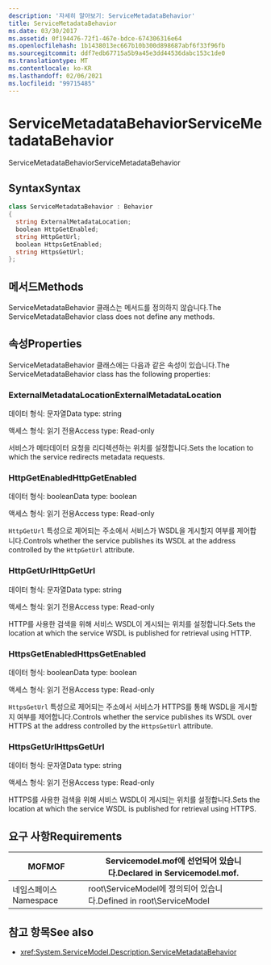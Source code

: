 ```yaml
---
description: '자세히 알아보기: ServiceMetadataBehavior'
title: ServiceMetadataBehavior
ms.date: 03/30/2017
ms.assetid: 0f194476-72f1-467e-bdce-674306316e64
ms.openlocfilehash: 1b1438013ec667b10b300d898687abf6f33f96fb
ms.sourcegitcommit: ddf7edb67715a5b9a45e3dd44536dabc153c1de0
ms.translationtype: MT
ms.contentlocale: ko-KR
ms.lasthandoff: 02/06/2021
ms.locfileid: "99715485"
---
```

# <a name="servicemetadatabehavior"></a><span data-ttu-id="ad36c-103">ServiceMetadataBehavior</span><span class="sxs-lookup"><span data-stu-id="ad36c-103">ServiceMetadataBehavior</span></span>

<span data-ttu-id="ad36c-104">ServiceMetadataBehavior</span><span class="sxs-lookup"><span data-stu-id="ad36c-104">ServiceMetadataBehavior</span></span>  
  
## <a name="syntax"></a><span data-ttu-id="ad36c-105">Syntax</span><span class="sxs-lookup"><span data-stu-id="ad36c-105">Syntax</span></span>  
  
```csharp
class ServiceMetadataBehavior : Behavior  
{  
  string ExternalMetadataLocation;  
  boolean HttpGetEnabled;  
  string HttpGetUrl;  
  boolean HttpsGetEnabled;  
  string HttpsGetUrl;  
};  
```  
  
## <a name="methods"></a><span data-ttu-id="ad36c-106">메서드</span><span class="sxs-lookup"><span data-stu-id="ad36c-106">Methods</span></span>  

 <span data-ttu-id="ad36c-107">ServiceMetadataBehavior 클래스는 메서드를 정의하지 않습니다.</span><span class="sxs-lookup"><span data-stu-id="ad36c-107">The ServiceMetadataBehavior class does not define any methods.</span></span>  
  
## <a name="properties"></a><span data-ttu-id="ad36c-108">속성</span><span class="sxs-lookup"><span data-stu-id="ad36c-108">Properties</span></span>  

 <span data-ttu-id="ad36c-109">ServiceMetadataBehavior 클래스에는 다음과 같은 속성이 있습니다.</span><span class="sxs-lookup"><span data-stu-id="ad36c-109">The ServiceMetadataBehavior class has the following properties:</span></span>  
  
### <a name="externalmetadatalocation"></a><span data-ttu-id="ad36c-110">ExternalMetadataLocation</span><span class="sxs-lookup"><span data-stu-id="ad36c-110">ExternalMetadataLocation</span></span>  

 <span data-ttu-id="ad36c-111">데이터 형식: 문자열</span><span class="sxs-lookup"><span data-stu-id="ad36c-111">Data type: string</span></span>  
  
 <span data-ttu-id="ad36c-112">액세스 형식: 읽기 전용</span><span class="sxs-lookup"><span data-stu-id="ad36c-112">Access type: Read-only</span></span>  
  
 <span data-ttu-id="ad36c-113">서비스가 메타데이터 요청을 리디렉션하는 위치를 설정합니다.</span><span class="sxs-lookup"><span data-stu-id="ad36c-113">Sets the location to which the service redirects metadata requests.</span></span>  
  
### <a name="httpgetenabled"></a><span data-ttu-id="ad36c-114">HttpGetEnabled</span><span class="sxs-lookup"><span data-stu-id="ad36c-114">HttpGetEnabled</span></span>  

 <span data-ttu-id="ad36c-115">데이터 형식: boolean</span><span class="sxs-lookup"><span data-stu-id="ad36c-115">Data type: boolean</span></span>  
  
 <span data-ttu-id="ad36c-116">액세스 형식: 읽기 전용</span><span class="sxs-lookup"><span data-stu-id="ad36c-116">Access type: Read-only</span></span>  
  
 <span data-ttu-id="ad36c-117">`HttpGetUrl` 특성으로 제어되는 주소에서 서비스가 WSDL을 게시할지 여부를 제어합니다.</span><span class="sxs-lookup"><span data-stu-id="ad36c-117">Controls whether the service publishes its WSDL at the address controlled by the `HttpGetUrl` attribute.</span></span>  
  
### <a name="httpgeturl"></a><span data-ttu-id="ad36c-118">HttpGetUrl</span><span class="sxs-lookup"><span data-stu-id="ad36c-118">HttpGetUrl</span></span>  

 <span data-ttu-id="ad36c-119">데이터 형식: 문자열</span><span class="sxs-lookup"><span data-stu-id="ad36c-119">Data type: string</span></span>  
  
 <span data-ttu-id="ad36c-120">액세스 형식: 읽기 전용</span><span class="sxs-lookup"><span data-stu-id="ad36c-120">Access type: Read-only</span></span>  
  
 <span data-ttu-id="ad36c-121">HTTP를 사용한 검색을 위해 서비스 WSDL이 게시되는 위치를 설정합니다.</span><span class="sxs-lookup"><span data-stu-id="ad36c-121">Sets the location at which the service WSDL is published for retrieval using HTTP.</span></span>  
  
### <a name="httpsgetenabled"></a><span data-ttu-id="ad36c-122">HttpsGetEnabled</span><span class="sxs-lookup"><span data-stu-id="ad36c-122">HttpsGetEnabled</span></span>  

 <span data-ttu-id="ad36c-123">데이터 형식: boolean</span><span class="sxs-lookup"><span data-stu-id="ad36c-123">Data type: boolean</span></span>  
  
 <span data-ttu-id="ad36c-124">액세스 형식: 읽기 전용</span><span class="sxs-lookup"><span data-stu-id="ad36c-124">Access type: Read-only</span></span>  
  
 <span data-ttu-id="ad36c-125">`HttpsGetUrl` 특성으로 제어되는 주소에서 서비스가 HTTPS를 통해 WSDL을 게시할지 여부를 제어합니다.</span><span class="sxs-lookup"><span data-stu-id="ad36c-125">Controls whether the service publishes its WSDL over HTTPS at the address controlled by the `HttpsGetUrl` attribute.</span></span>  
  
### <a name="httpsgeturl"></a><span data-ttu-id="ad36c-126">HttpsGetUrl</span><span class="sxs-lookup"><span data-stu-id="ad36c-126">HttpsGetUrl</span></span>  

 <span data-ttu-id="ad36c-127">데이터 형식: 문자열</span><span class="sxs-lookup"><span data-stu-id="ad36c-127">Data type: string</span></span>  
  
 <span data-ttu-id="ad36c-128">액세스 형식: 읽기 전용</span><span class="sxs-lookup"><span data-stu-id="ad36c-128">Access type: Read-only</span></span>  
  
 <span data-ttu-id="ad36c-129">HTTPS를 사용한 검색을 위해 서비스 WSDL이 게시되는 위치를 설정합니다.</span><span class="sxs-lookup"><span data-stu-id="ad36c-129">Sets the location at which the service WSDL is published for retrieval using HTTPS.</span></span>  
  
## <a name="requirements"></a><span data-ttu-id="ad36c-130">요구 사항</span><span class="sxs-lookup"><span data-stu-id="ad36c-130">Requirements</span></span>  
  
|<span data-ttu-id="ad36c-131">MOF</span><span class="sxs-lookup"><span data-stu-id="ad36c-131">MOF</span></span>|<span data-ttu-id="ad36c-132">Servicemodel.mof에 선언되어 있습니다.</span><span class="sxs-lookup"><span data-stu-id="ad36c-132">Declared in Servicemodel.mof.</span></span>|  
|---------|-----------------------------------|  
|<span data-ttu-id="ad36c-133">네임스페이스</span><span class="sxs-lookup"><span data-stu-id="ad36c-133">Namespace</span></span>|<span data-ttu-id="ad36c-134">root\ServiceModel에 정의되어 있습니다.</span><span class="sxs-lookup"><span data-stu-id="ad36c-134">Defined in root\ServiceModel</span></span>|  
  
## <a name="see-also"></a><span data-ttu-id="ad36c-135">참고 항목</span><span class="sxs-lookup"><span data-stu-id="ad36c-135">See also</span></span>

- <xref:System.ServiceModel.Description.ServiceMetadataBehavior>
